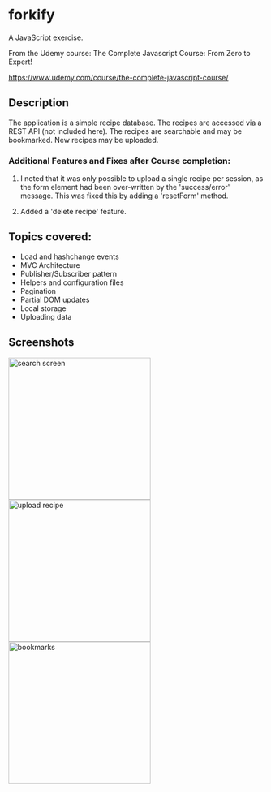# forkify
A JavaScript exercise.

From the Udemy course: The Complete Javascript Course: From Zero to Expert!

https://www.udemy.com/course/the-complete-javascript-course/

## Description
The application is a simple recipe database. 
The recipes are accessed via a REST API (not included here).
The recipes are searchable and may be bookmarked.
New recipes may be uploaded.

### Additional Features and Fixes after Course completion:
1. I noted that it was only possible to upload a single recipe per session, as the form element had been over-written by the 'success/error' message.
   This was fixed this by adding a 'resetForm' method.

2. Added a 'delete recipe' feature.

## Topics covered:

- Load and hashchange events
- MVC Architecture
- Publisher/Subscriber pattern
- Helpers and configuration files
- Pagination
- Partial DOM updates
- Local storage
- Uploading data

## Screenshots
<div>
<img src="https://github.com/Barry-Fraser-Anderson/forkify/assets/112425916/cd6c7120-74a2-47dc-aef3-cdb78271b118" alt="search screen" title="Main search screen" width="280">  
<img src="https://github.com/Barry-Fraser-Anderson/forkify/assets/112425916/1e744e8e-a20c-4fb2-9139-cfc0bc3fa3a9" alt="upload recipe" title="Image upload form" width="280"> 
<img src="https://github.com/Barry-Fraser-Anderson/forkify/assets/112425916/4affce24-f13d-460f-b339-7fe11c5be7a9" alt="bookmarks" title="Bookmarks menu" width="280">  
</div>
